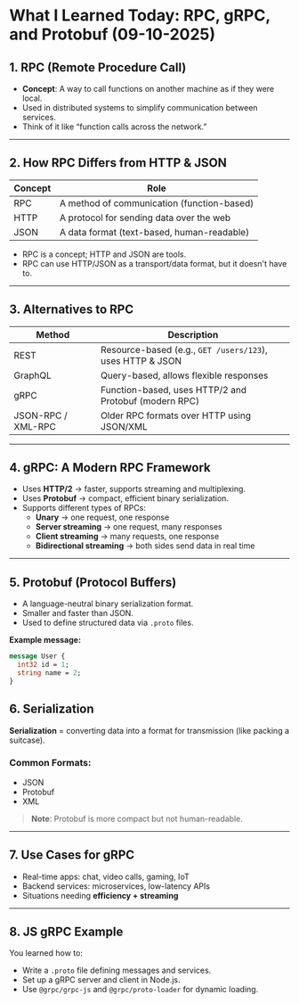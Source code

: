 # What I Learned Today: RPC, gRPC, and Protobuf (09-10-2025)

## 1. RPC (Remote Procedure Call)

- **Concept**: A way to call functions on another machine as if they were local.
- Used in distributed systems to simplify communication between services.
- Think of it like “function calls across the network.”

---

## 2. How RPC Differs from HTTP & JSON

| Concept | Role |
|--------|------|
| RPC    | A method of communication (function-based) |
| HTTP   | A protocol for sending data over the web    |
| JSON   | A data format (text-based, human-readable)  |

- RPC is a concept; HTTP and JSON are tools.
- RPC can use HTTP/JSON as a transport/data format, but it doesn't have to.

---

## 3. Alternatives to RPC

| Method           | Description |
|------------------|-------------|
| REST             | Resource-based (e.g., `GET /users/123`), uses HTTP & JSON |
| GraphQL          | Query-based, allows flexible responses |
| gRPC             | Function-based, uses HTTP/2 and Protobuf (modern RPC) |
| JSON-RPC / XML-RPC | Older RPC formats over HTTP using JSON/XML |

---

## 4. gRPC: A Modern RPC Framework

- Uses **HTTP/2** → faster, supports streaming and multiplexing.
- Uses **Protobuf** → compact, efficient binary serialization.
- Supports different types of RPCs:
  - **Unary** → one request, one response
  - **Server streaming** → one request, many responses
  - **Client streaming** → many requests, one response
  - **Bidirectional streaming** → both sides send data in real time

---

## 5. Protobuf (Protocol Buffers)

- A language-neutral binary serialization format.
- Smaller and faster than JSON.
- Used to define structured data via `.proto` files.

**Example message:**

```proto
message User {
  int32 id = 1;
  string name = 2;
}
```
## 6. Serialization

**Serialization** = converting data into a format for transmission (like packing a suitcase).

### Common Formats:
- JSON
- Protobuf
- XML

> **Note**: Protobuf is more compact but not human-readable.

---

## 7. Use Cases for gRPC

- Real-time apps: chat, video calls, gaming, IoT
- Backend services: microservices, low-latency APIs
- Situations needing **efficiency + streaming**

---

## 8. JS gRPC Example

You learned how to:

- Write a `.proto` file defining messages and services.
- Set up a gRPC server and client in Node.js.
- Use `@grpc/grpc-js` and `@grpc/proto-loader` for dynamic loading.
